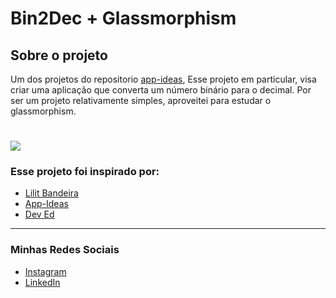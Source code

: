 # Bin2Dec + Glassmorphism

## Sobre o projeto
Um dos projetos do repositorio [app-ideas](https://github.com/florinpop17/app-ideas), 
Esse projeto em particular, visa criar uma aplicação que converta um número binário para o decimal.
Por ser um projeto relativamente simples, aproveitei para estudar o glassmorphism.

<h1>
<img
  src="./preview.gif"
>
</h1>

### Esse projeto foi inspirado por:
- [Lilit Bandeira](https://github.com/lilitbandeira/glass-card)
- [App-Ideas](https://github.com/florinpop17/app-ideas)
- [Dev Ed](https://www.youtube.com/watch?v=O7WbVj5apxU&list=TLPQMTkwMTIwMjGXeh18I7i1aA&index=2)

---

### Minhas Redes Sociais
- [Instagram](https://www.instagram.com/sergio_mdo/)
- [LinkedIn](https://www.linkedin.com/in/sergiomos/)